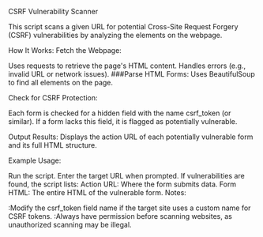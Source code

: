 CSRF Vulnerability Scanner

This script scans a given URL for potential Cross-Site Request Forgery (CSRF) vulnerabilities by analyzing the elements on the webpage.

How It Works: Fetch the Webpage:

Uses requests to retrieve the page's HTML content. Handles errors (e.g., invalid URL or network issues). ###Parse HTML Forms: Uses BeautifulSoup to find all elements on the page.

Check for CSRF Protection:

Each form is checked for a hidden field with the name csrf_token (or similar).
If a form lacks this field, it is flagged as potentially vulnerable.


Output Results: Displays the action URL of each potentially vulnerable form and its full HTML structure.

Example Usage:

Run the script. Enter the target URL when prompted. If vulnerabilities are found, the script lists: Action URL: Where the form submits data. Form HTML: The entire HTML of the vulnerable form. Notes:

:Modify the csrf_token field name if the target site uses a custom name for CSRF tokens. :Always have permission before scanning websites, as unauthorized scanning may be illegal.

